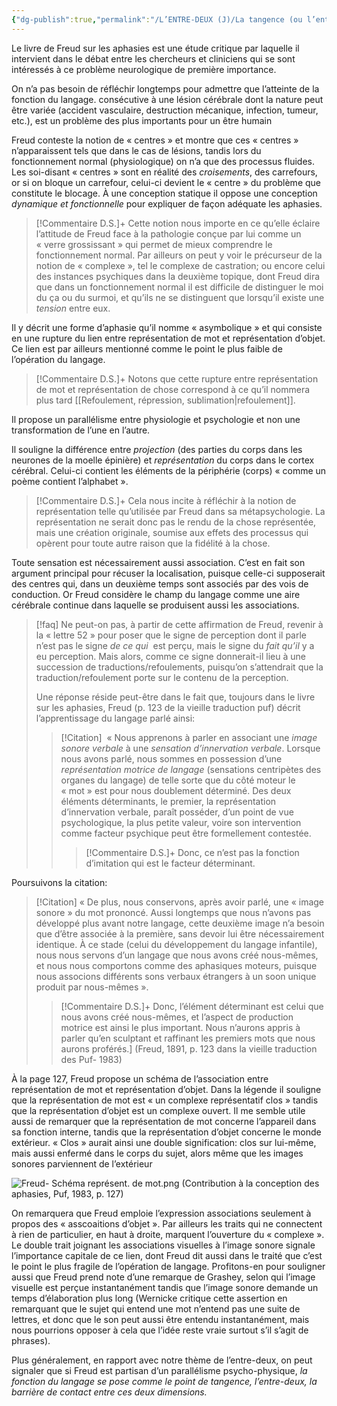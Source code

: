 ```yaml
---
{"dg-publish":true,"permalink":"/L’ENTRE-DEUX (J)/La tangence (ou l’entre-deux) dans la Contribution  à la conception des aphasies, de S. Freud/","created":"2025-08-03T11:14:57.418-04:00","updated":"2025-08-21T02:27:17.099-04:00"}
---
```



Le livre de Freud sur les aphasies est une étude critique par laquelle il intervient dans le débat entre les chercheurs et cliniciens qui se sont intéressés à ce problème neurologique de première importance.

On n’a pas besoin de réfléchir longtemps pour admettre que l’atteinte de la fonction du langage. consécutive à une lésion cérébrale dont la nature peut être variée (accident vasculaire, destruction mécanique, infection, tumeur, etc.), est un problème des plus importants pour un être humain

Freud conteste la notion de « centres »  et montre que ces « centres » n’apparaissent tels que dans le cas de lésions, tandis lors du fonctionnement normal (physiologique) on n’a que des processus fluides. Les soi-disant « centres » sont en réalité des *croisements*, des carrefours, or si on bloque un carrefour, celui-ci devient le « centre » du problème que constitute le blocage. À une conception statique il oppose une conception *dynamique et fonctionnelle* pour expliquer de façon adéquate les aphasies.

> [!Commentaire D.S.]+ 
> Cette notion nous importe en ce qu’elle éclaire l’attitude de Freud face à la pathologie conçue par lui comme un « verre grossissant » qui permet de mieux comprendre le fonctionnement normal. Par ailleurs on peut y voir le précurseur de la notion de « complexe », tel le complexe de castration; ou encore celui des instances psychiques dans la deuxième topique, dont Freud dira que dans un fonctionnement normal il est difficile de distinguer le moi du ça ou du surmoi, et qu’ils ne se distinguent que lorsqu’il existe une *tension* entre eux.

Il y décrit une forme d’aphasie qu’il nomme « asymbolique » et qui consiste en une rupture du lien entre représentation de mot et représentation d’objet. Ce lien est par ailleurs mentionné comme le point le plus faible de l’opération du langage. 
>[!Commentaire D.S.]+
>Notons que cette rupture entre représentation de mot et représentation de chose correspond à ce qu’il nommera plus tard [[Refoulement, répression, sublimation\|refoulement]].

Il propose un parallélisme entre physiologie et psychologie et non une transformation de l’une en l’autre.

Il souligne la différence entre *projection* (des parties du corps dans les neurones de la moelle épinière) et *représentation* du corps dans le cortex cérébral. Celui-ci contient les éléments de la périphérie (corps) « comme un poème contient l’alphabet ».
>[!Commentaire D.S.]+
>Cela nous incite à réfléchir à la notion de représentation telle qu’utilisée par Freud dans sa métapsychologie. La représentation ne serait donc pas le rendu de la chose représentée, mais une création originale, soumise aux effets des processus qui opèrent pour toute autre raison que la fidélité à la chose.

Toute sensation est nécessairement aussi association. C’est en fait son argument principal pour récuser la localisation, puisque celle-ci supposerait des centres qui, dans un deuxième temps sont associés par des vois de conduction. Or Freud considère le champ du langage comme une aire cérébrale continue dans laquelle se produisent aussi les associations.
> [!faq] Ne peut-on pas, à partir de cette affirmation de Freud, revenir à la « lettre 52 » pour poser que le signe de perception dont il parle n’est pas le signe *de ce qui*  est perçu, mais le signe du *fait qu’il* y a eu perception. Mais alors, comme ce signe donnerait-il lieu à une succession de traductions/refoulements, puisqu’on s’attendrait que la traduction/refoulement porte sur le contenu de la perception.
> 
> Une réponse réside peut-être dans  le fait que, toujours dans le livre sur les aphasies, Freud (p. 123 de la vieille traduction puf) décrit l’apprentissage du langage parlé ainsi:
> >[!Citation]
> > « Nous apprenons à parler en associant une *image sonore verbale* à une *sensation d’innervation verbale*. Lorsque nous avons parlé, nous sommes en possession d’une *représentation motrice de langage* (sensations centripètes des organes du langage) de telle sorte que du côté moteur le « mot » est pour  nous doublement déterminé. Des deux éléments déterminants, le premier, la représentation d’innervation verbale, paraît posséder, d’un point de vue psychologique, la plus petite valeur, voire son intervention comme facteur psychique peut être formellement contestée.
> > > [!Commentaire D.S.]+ 
> > > Donc, ce n’est pas la fonction d’imitation qui est le facteur déterminant. 

Poursuivons la citation:
> [!Citation]
> « De plus, nous conservons, après avoir parlé, une « image sonore » du mot prononcé. Aussi longtemps que nous n’avons pas développé plus avant notre langage, cette deuxième image n’a besoin que d’être associée à la première, sans devoir lui être nécessairement identique. À ce stade (celui du développement du langage infantile), nous nous servons d’un langage que nous avons créé nous-mêmes, et nous nous comportons comme des aphasiques moteurs, puisque nous associons différents sons verbaux étrangers à un soon unique produit par nous-mêmes ».
> >[!Commentaire D.S.]+ 
> >Donc, l’élément déterminant est celui que nous avons créé nous-mêmes, et l’aspect de production motrice est ainsi le plus important. Nous n’aurons appris à parler qu’en sculptant et raffinant les premiers mots que nous aurons proférés.] (Freud, 1891, p. 123 dans la vieille traduction des Puf- 1983)

À la page 127, Freud propose un schéma de l’association entre représentation de mot et représentation d’objet. Dans la légende il souligne que la représentation de mot est « un complexe représentatif clos » tandis que la représentation d’objet est un complexe ouvert. Il me semble utile aussi de remarquer que la représentation de mot concerne l’appareil dans sa fonction interne, tandis que la représentation d’objet concerne le monde extérieur. « Clos » aurait ainsi une double signification: clos sur lui-même, mais aussi enfermé dans le corps du sujet, alors même que les images sonores parviennent de l’extérieur

![Freud- Schéma représent. de mot.png](/img/user/L%E2%80%99ENTRE-DEUX%20(J)/Freud-%20Sch%C3%A9ma%20repr%C3%A9sent.%20de%20mot.png)
(Contribution à la conception des aphasies, Puf, 1983, p. 127)

On remarquera que Freud emploie l’expression associations seulement à propos des « asscoaitions d’objet ». Par ailleurs les traits qui ne connectent à rien de particulier, en haut à droite, marquent l’ouverture du « complexe ». Le double trait joignant les associations visuelles à l’image sonore signale l’importance capitale de ce lien, dont Freud dit aussi dans le traité que c’est le point le plus fragile de l’opération de langage.
Profitons-en pour souligner aussi que Freud prend note d’une remarque de Grashey, selon qui l’image visuelle est perçue instantanément tandis que l’image sonore demande un temps d’élaboration plus long (Wernicke critique cette assertion en remarquant que le sujet qui entend une mot n’entend pas une suite de lettres, et donc que le son peut aussi être entendu instantanément, mais nous pourrions opposer à cela que l’idée reste vraie surtout s’il s’agit de phrases).

Plus généralement, en rapport avec notre thème de l’entre-deux, on peut signaler que si Freud est partisan d’un parallélisme psycho-physique, *la fonction du langage se pose comme le point de tangence, l’entre-deux, la barrière de contact entre ces deux dimensions.*